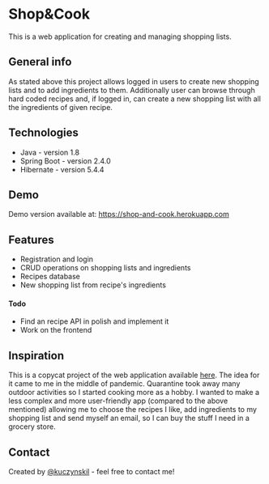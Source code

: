 # Shop&Cook
This is a web application for creating and managing shopping lists.

## General info
As stated above this project allows logged in users to create new shopping lists and to add ingredients to them.
Additionally user can browse through hard coded recipes and, if logged in, can create a new shopping list with all the ingredients of given recipe.

## Technologies
* Java - version 1.8
* Spring Boot - version 2.4.0
* Hibernate - version 5.4.4

## Demo
Demo version available at: https://shop-and-cook.herokuapp.com

## Features
* Registration and login
* CRUD operations on shopping lists and ingredients
* Recipes database
* New shopping list from recipe's ingredients

#### Todo
* Find an recipe API in polish and implement it
* Work on the frontend

## Inspiration
This is a copycat project of the web application available [here](https://przepisy.pl). The idea for it came to me in the middle of pandemic. Quarantine took away many outdoor activities so I started cooking more as a hobby. I wanted to make a less complex and more user-friendly app (compared to the above mentioned) allowing me to choose the recipes I like, add ingredients to my shopping list and send myself an email, so I can buy the stuff I need in a grocery store.

## Contact
Created by [@kuczynskil](https://www.github.com/kuczynskil) - feel free to contact me!
